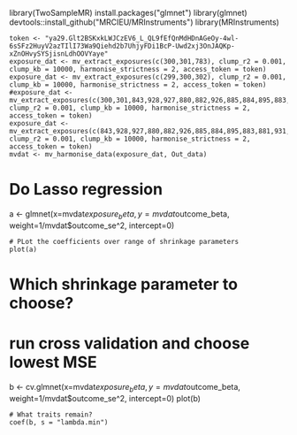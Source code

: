library(TwoSampleMR)
install.packages("glmnet")
library(glmnet)
devtools::install_github("MRCIEU/MRInstruments")
library(MRInstruments)
```
token <- "ya29.Glt2BSKxkLWJCzEV6_L_QL9fEfQnMdHDnAGeOy-4wl-6sSFz2HuyV2azTIlI73Wa9Qiehd2b7UhjyFDi1BcP-Uwd2xj3OnJAQKp-xZnOHvySYSjisnLdhOOVYaye"
exposure_dat <- mv_extract_exposures(c(300,301,783), clump_r2 = 0.001, clump_kb = 10000, harmonise_strictness = 2, access_token = token)
exposure_dat <- mv_extract_exposures(c(299,300,302), clump_r2 = 0.001, clump_kb = 10000, harmonise_strictness = 2, access_token = token)
#exposure_dat <- mv_extract_exposures(c(300,301,843,928,927,880,882,926,885,884,895,883,783,881,931,870,933,908,904,867,907,924,905,868,869,906,953,955,925,640,909,929,930,871), clump_r2 = 0.001, clump_kb = 10000, harmonise_strictness = 2, access_token = token) 
exposure_dat <- mv_extract_exposures(c(843,928,927,880,882,926,885,884,895,883,881,931,870,933,908,904,867,907,924,905,868,869,906,953,955,925,640,909,929,930,871), clump_r2 = 0.001, clump_kb = 10000, harmonise_strictness = 2, access_token = token) 
mvdat <- mv_harmonise_data(exposure_dat, Out_data)
```
# Do Lasso regression
a <- glmnet(x=mvdat$exposure_beta, y=mvdat$outcome_beta, weight=1/mvdat$outcome_se^2, intercept=0)
```
# PLot the coefficients over range of shrinkage parameters
plot(a)
```
# Which shrinkage parameter to choose?  
# run cross validation and choose lowest MSE
b <- cv.glmnet(x=mvdat$exposure_beta, y=mvdat$outcome_beta, weight=1/mvdat$outcome_se^2, intercept=0)
plot(b)
```
# What traits remain?
coef(b, s = "lambda.min")